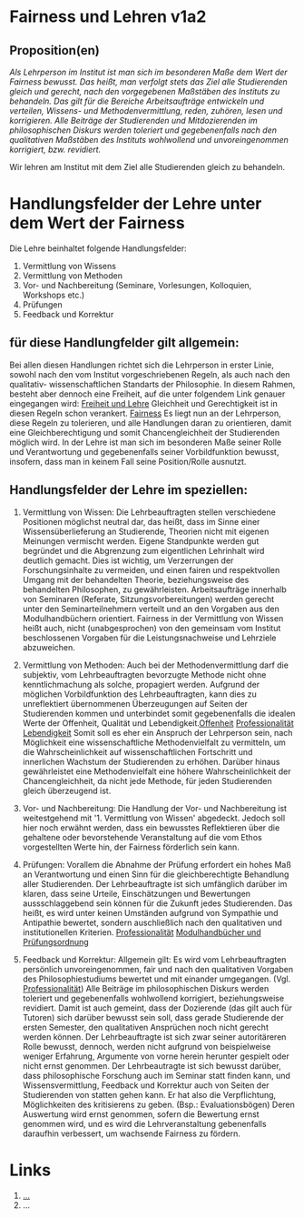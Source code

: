 <!---
   NAME - The NAME of this project is:
ethos

  FILE - The FILENAME of the current file is:
/v1a2.md

  CREATION - This project was CREATED on:
2017-01-28-16:15:00 UTC

  MODIFICATION - This project was last MODIFIED on:
2017-01-28-16:15:00 UTC

  VERSION - The current VERSION of this project is:
<git-commit-hash>-2017-01-28-16:15:00 UTC

  CREATOR(S) - This project was CREATED by:
Michael Czechowski, Martin Maga

  CONTACT - You can CONTACT the creator(s) or developer(s) of this project at:
E-Mail: mail@martinmaga.de

  COPYRIGHT - The COPYRIGHT holder of this project is:
COPYRIGHT (c) 2016 Martin Maga

  LICENSE - This project is LICENSED under the following license:
Martin Maga 2016 CC BY-SA 4.0 https://creativecommons.org

  SUBFILE – This is a SUBFILE! For more INFORMATION on this project go to:
/README.md
--->

# Fairness und Lehren v1a2
## Proposition(en)

*Als Lehrperson im Institut ist man sich im besonderen Maße dem Wert der Fairness bewusst. Das heißt, man verfolgt stets das Ziel alle Studierenden gleich und gerecht, nach den vorgegebenen Maßstäben des Instituts zu behandeln. Das gilt für die Bereiche Arbeitsaufträge entwickeln und verteilen, Wissens- und Methodenvermittlung, reden, zuhören, lesen und korrigieren. Alle Beiträge der Studierenden und Mitdozierenden im philosophischen Diskurs werden toleriert und gegebenenfalls nach den qualitativen Maßstäben des Instituts wohlwollend und unvoreingenommen korrigiert, bzw. revidiert.*  


Wir lehren am Institut mit dem Ziel alle Studierenden gleich zu behandeln.

# Handlungsfelder der Lehre unter dem Wert der Fairness

Die Lehre beinhaltet folgende Handlungsfelder:
1. Vermittlung von Wissens
2. Vermittlung von Methoden
3. Vor- und Nachbereitung (Seminare, Vorlesungen, Kolloquien, Workshops etc.)
4. Prüfungen
5. Feedback und Korrektur

## für diese Handlungfelder gilt allgemein:

Bei allen diesen Handlungen richtet sich die Lehrperson in erster Linie, sowohl nach den vom Institut vorgeschriebenen Regeln, als auch nach den qualitativ- wissenschaftlichen Standarts der Philosophie. In diesem Rahmen, besteht aber dennoch eine Freiheit, auf die unter folgendem Link genauer eingegangen wird: [Freiheit und Lehre](../contents/fields/v2a2.md)
Gleichheit und Gerechtigkeit ist in diesen Regeln schon verankert. [Fairness](../contents/values/v1_fairness.md) Es liegt nun an der Lehrperson, diese Regeln zu tolerieren, und alle Handlungen daran zu orientieren, damit eine Gleichberechtigung und somit Chancengleichheit der Studierenden möglich wird.
In der Lehre ist man sich im besonderen Maße seiner Rolle und Verantwortung und gegebenenfalls seiner Vorbildfunktion bewusst, insofern, dass man in keinem Fall seine Position/Rolle ausnutzt.

## Handlungsfelder der Lehre im speziellen:

1. Vermittlung von Wissen:
Die Lehrbeauftragten stellen verschiedene Positionen möglichst neutral dar, das heißt, dass im Sinne einer Wissensüberlieferung an Studierende, Theorien nicht mit eigenen Meinungen vermischt werden. Eigene Standpunkte werden gut begründet und die Abgrenzung zum eigentlichen Lehrinhalt wird deutlich gemacht. Dies ist wichtig, um Verzerrungen der Forschungsinhalte zu vermeiden, und einen fairen und respektvollen Umgang mit der behandelten Theorie, beziehungsweise des behandelten Philosophen, zu gewährleisten. Arbeitsaufträge innerhalb von Seminaren (Referate, Sitzungsvorbereitungen) werden gerecht unter den Seminarteilnehmern verteilt und an den Vorgaben aus den Modulhandbüchern orientiert. Fairness in der Vermittlung von Wissen heißt auch, nicht (unabgesprochen) von den gemeinsam vom Institut beschlossenen Vorgaben für die Leistungsnachweise und Lehrziele abzuweichen.

2. Vermittlung von Methoden:
Auch bei der Methodenvermittlung darf die subjektiv, vom Lehrbeauftragten bevorzugte Methode nicht ohne kenntlichmachung als solche, propagiert werden. Aufgrund der möglichen Vorbildfunktion des Lehrbeauftragten, kann dies zu unreflektiert übernommenen Überzeugungen auf Seiten der Studierenden kommen und unterbindet somit gegebenenfalls die idealen Werte der Offenheit, Qualität und Lebendigkeit.[Offenheit](../contents/values/v4_openness.md)
[Professionalität](../contents/values/v5_professionality.md) [Lebendigkeit](../contents/values/v3_liveliness)
Somit soll es eher ein Anspruch der Lehrperson sein, nach Möglichkeit eine wissenschaftliche Methodenvielfalt zu vermitteln, um die Wahrscheinlichkeit auf wissenschaftlichen Fortschritt und innerlichen Wachstum der Studierenden zu erhöhen. Darüber hinaus gewährleistet eine Methodenvielfalt eine höhere Wahrscheinlichkeit der Chancengleichheit, da nicht jede Methode, für jeden Studierenden gleich überzeugend ist.  

3. Vor- und Nachbereitung:
Die Handlung der Vor- und Nachbereitung ist weitestgehend mit '1. Vermittlung von Wissen' abgedeckt. Jedoch soll hier noch erwähnt werden, dass ein bewusstes Reflektieren über die gehaltene oder bevorstehende Veranstaltung auf die vom Ethos vorgestellten Werte hin, der Fairness förderlich sein kann.

4. Prüfungen:
Vorallem die Abnahme der Prüfung erfordert ein hohes Maß an Verantwortung und einen Sinn für die gleichberechtigte Behandlung aller Studierenden. Der Lehrbeauftragte ist sich umfänglich darüber im klaren, dass seine Urteile, Einschätzungen und Bewertungen aussschlaggebend sein können für die Zukunft jedes Studierenden. Das heißt, es wird unter keinen Umständen aufgrund von Sympathie und Antipathie bewertet, sondern auschließlich nach den qualitativen und institutionellen Kriterien. [Professionalität](../contents/values/v5_professionality.md) [Modulhandbücher und Prüfungsordnung](http://www.uni-stuttgart.de/bologna/modulhandbuecher/index.html)

5. Feedback und Korrektur:
Allgemein gilt: Es wird vom Lehrbeauftragten persönlich unvoreingenommen, fair und nach den qualitativen Vorgaben des Philosophiestudiums bewertet und mit einander umgegangen. (Vgl. [Professionalität](../contents/values/v5_professionality.md))
Alle Beiträge im philosophischen Diskurs werden toleriert und gegebenenfalls wohlwollend korrigiert, beziehungsweise revidiert. Damit ist auch gemeint, dass der Dozierende (das gilt auch für Tutoren) sich darüber bewusst sein soll, dass gerade Studierende der ersten Semester, den qualitativen Ansprüchen noch nicht gerecht werden können.
Der Lehrbeauftragte ist sich zwar seiner autoritäreren Rolle bewusst, dennoch, werden nicht aufgrund von beispielweise weniger Erfahrung, Argumente von vorne herein herunter gespielt oder nicht ernst genommen. Der Lehrbeautragte ist sich bewusst darüber, dass philosophische Forschung auch im Seminar statt finden kann, und Wissensvermittlung, Feedback und Korrektur auch von Seiten der Studierenden von statten gehen kann. Er hat also die Verpflichtung, Möglichkeiten des kritisierens zu geben. (Bsp.: Evaluationsbögen) Deren Auswertung wird ernst genommen, sofern die Bewertung ernst genommen wird, und es wird die Lehrveranstaltung gebenenfalls daraufhin verbessert, um wachsende Fairness zu fördern.



# Links
  1. […](…)
  2. …
